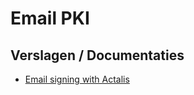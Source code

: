 # Email PKI

## Verslagen / Documentaties
- [Email signing with Actalis](./verslagen/mail_signing_actalis.md)
